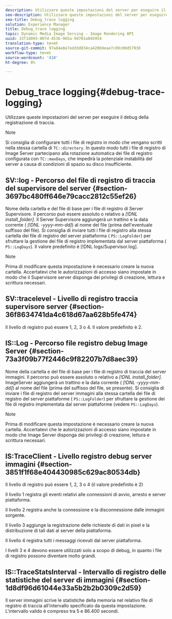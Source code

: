 ```yaml
---
description: Utilizzare queste impostazioni del server per eseguire il debug della registrazione di traccia.
seo-description: Utilizzare queste impostazioni del server per eseguire il debug della registrazione di traccia.
seo-title: Debug_trace logging
solution: Experience Manager
title: Debug_trace logging
topic: Dynamic Media Image Serving - Image Rendering API
uuid: 33f1d093-007d-453b-965a-9d701a845954
translation-type: tm+mt
source-git-commit: 97a84e8e7edd3d834ca42069eae7c09c00d57938
workflow-type: tm+mt
source-wordcount: '410'
ht-degree: 0%

---
```



# Debug_trace logging{#debug-trace-logging}

Utilizzare queste impostazioni del server per eseguire il debug della registrazione di traccia.

>[!NOTE]
>
>Si consiglia di configurare tutti i file di registro in modo che vengano scritti nella stessa cartella di `TC::directory`. In questo modo tutti i file di registro di Image Server partecipano alla rotazione automatica dei file di registro configurata con `TC::maxDays`, che impedirà la potenziale instabilità del server a causa di condizioni di spazio su disco insufficiente.

## SV::log - Percorso del file di registro di traccia del supervisore del server {#section-3697bc480ff646e79cacc2812c55ef26}

Nome della cartella e del file di base per i file di registro di Server Supervisore. Il percorso può essere assoluto o relativo a *[!DNL install_folder]*. Il Server Supervisore aggiungerà un trattino e la data corrente ( *[!DNL -yyyy-mm-dd]*) al nome del file (prima dell&#39;eventuale suffisso del file). Si consiglia di inviare tutti i file di registro alla stessa cartella dei file di registro del server piattaforma ( `PS::LogFolder`) per sfruttare la gestione dei file di registro implementata dal server piattaforma ( `PS::LogDays`). Il valore predefinito è [!DNL logs/Supervisor.log].

>[!NOTE]
>
>Prima di modificare questa impostazione è necessario creare la nuova cartella. Accertatevi che le autorizzazioni di accesso siano impostate in modo che il Supervisore server disponga dei privilegi di creazione, lettura e scrittura necessari.

## SV::tracelevel - Livello di registro traccia supervisore server {#section-36f8634741da4c618d67aa628b5fe474}

Il livello di registro può essere 1, 2, 3 o 4. Il valore predefinito è 2.

## IS::Log - Percorso file registro debug Image Server {#section-73a3f09b77f2446c9f82207b7d8aec39}

Nome della cartella e del file di base per i file di registro di traccia del server immagini. Il percorso può essere assoluto o relativo a *[!DNL install_folder]*. ImageServer aggiungerà un trattino e la data corrente ( *[!DNL -yyyy-mm-dd]*) al nome del file (prima del suffisso del file, se presente). Si consiglia di inviare i file di registro del server immagini alla stessa cartella dei file di registro del server piattaforme ( `PS::LogFolder`) per sfruttare la gestione dei file di registro implementata dal server piattaforme (vedere `PS::LogDays`).

>[!NOTE]
>
>Prima di modificare questa impostazione è necessario creare la nuova cartella. Accertatevi che le autorizzazioni di accesso siano impostate in modo che Image Server disponga dei privilegi di creazione, lettura e scrittura necessari.

## IS:TraceClient - Livello registro debug server immagini {#section-3851f1f68e404430985c629ac80534db}

Il livello di registro può essere 1, 2, 3 o 4 (il valore predefinito è 2)

Il livello 1 registra gli eventi relativi alle connessioni di avvio, arresto e server piattaforma.

Il livello 2 registra anche la connessione e la disconnessione dalle immagini sorgente.

Il livello 3 aggiunge la registrazione delle richieste di dati in pixel e la distribuzione di tali dati al server della piattaforma.

Il livello 4 registra tutti i messaggi ricevuti dal server piattaforma.

I livelli 3 e 4 devono essere utilizzati solo a scopo di debug, in quanto i file di registro possono diventare molto grandi.

## IS::TraceStatsInterval - Intervallo di registro delle statistiche del server di immagini {#section-1d8df96d61044e33a5b2b2b0309c2d59}

Il server immagini scrive le statistiche della memoria nel relativo file di registro di traccia all’intervallo specificato da questa impostazione. L&#39;intervallo valido è compreso tra 5 e 86.400 secondi.
